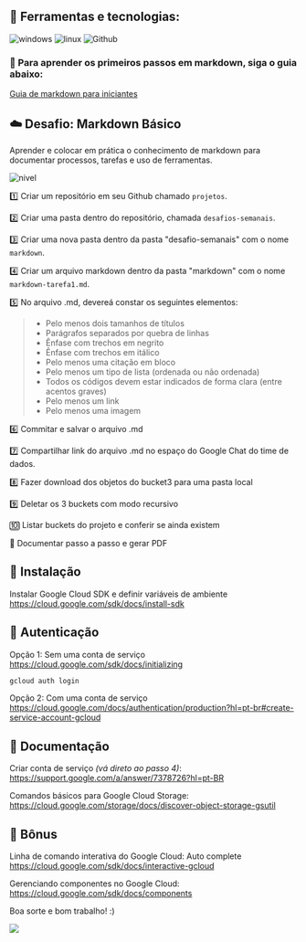 ## :crystal_ball: Ferramentas e tecnologias: 
![windows](https://img.shields.io/static/v1?label=&message=Windows&color=lightgrey&logo=windows)
![linux](https://img.shields.io/static/v1?label=&message=Linux&color=lightgrey&logo=linux)
![Github](https://img.shields.io/static/v1?label=&message=Github&color=lightgrey&logo=github)

### :memo: Para aprender os primeiros passos em markdown, siga o guia abaixo:  

[Guia de markdown para iniciantes](https://github.com/Ilicio/Projetos/tree/main/Desafios-semanais/markdown)

## :cloud: Desafio: Markdown Básico
Aprender e colocar em prática o conhecimento de markdown para documentar processos, tarefas e uso de ferramentas.  

![nivel](https://img.shields.io/static/v1?label=Nível&message=Básico&color=?style=plastic)  

:one: Criar um repositório em seu Github chamado `projetos`.  

:two: Criar uma pasta dentro do repositório, chamada `desafios-semanais`.  

:three: Criar uma nova pasta dentro da pasta "desafio-semanais" com o nome `markdown`.  

:four: Criar um arquivo markdown dentro da pasta "markdown" com o nome `markdown-tarefa1.md`.  

:five: No arquivo .md, devereá constar os seguintes elementos:
> - Pelo menos dois tamanhos de títulos
> - Parágrafos separados por quebra de linhas
> - Ênfase com trechos em negrito
> - Ênfase com trechos em itálico
> - Pelo menos uma citação em bloco
> - Pelo menos um tipo de lista (ordenada ou não ordenada)
> - Todos os códigos devem estar indicados de forma clara (entre acentos graves)
> - Pelo menos um link
> - Pelo menos uma imagem

:six: Commitar e salvar o arquivo .md

:seven: Compartilhar link do arquivo .md no espaço do Google Chat do time de dados.

:eight: Fazer download dos objetos do bucket3 para uma pasta local

:nine: Deletar os 3 buckets com modo recursivo

:keycap_ten: Listar buckets do projeto e conferir se ainda existem

:ticket: Documentar passo a passo e gerar PDF

## :minidisc: Instalação
Instalar Google Cloud SDK e definir variáveis de ambiente  
https://cloud.google.com/sdk/docs/install-sdk

## :busts_in_silhouette: Autenticação
Opção 1: Sem uma conta de serviço  
https://cloud.google.com/sdk/docs/initializing
```bash
gcloud auth login
```

Opção 2: Com uma conta de serviço  
https://cloud.google.com/docs/authentication/production?hl=pt-br#create-service-account-gcloud

## :memo: Documentação
Criar conta de serviço *(vá direto ao passo 4)*:  
https://support.google.com/a/answer/7378726?hl=pt-BR

Comandos básicos para Google Cloud Storage:  
https://cloud.google.com/storage/docs/discover-object-storage-gsutil

## :mega: Bônus
Linha de comando interativa do Google Cloud: Auto complete  
https://cloud.google.com/sdk/docs/interactive-gcloud

Gerenciando componentes no Google Cloud:  
https://cloud.google.com/sdk/docs/components

Boa sorte e bom trabalho! :)

![](https://c.tenor.com/ez_seINE7FgAAAAj/lucks-fortunate.gif)
